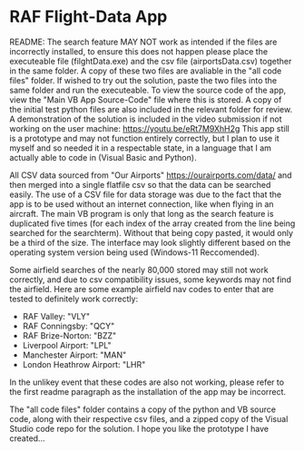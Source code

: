 # RAF Flight-Data App

README: The search feature MAY NOT work as intended if the files are incorrectly installed, to ensure this does not happen please place the executeable file (filghtData.exe) and the csv file (airportsData.csv) together in the same folder. A copy of these two files are avaliable in the "all code files" folder. If wished to try out the solution, paste the two files into the same folder and run the executeable. To view the source code of the app, view the "Main VB App Source-Code" file where this is stored. A copy of the initial test python files are also included in the relevant folder for review. A demonstration of the solution is included in the video submission if not working on the user machine: https://youtu.be/eRt7M9XhH2g This app still is a prototype and may not function entirely correctly, but I plan to use it myself and so needed it in a respectable state, in a language that I am actually able to code in (Visual Basic and Python). 

All CSV data sourced from "Our Airports" https://ourairports.com/data/ and then merged into a single flatfile csv so that the data can be searched easily. The use of a CSV file for data storage was due to the fact that the app is to be used without an internet connection, like when flying in an aircraft. The main VB program is only that long as the search feature is duplicated five times (for each index of the array created from the line being searched for the searchterm). Without that being copy pasted, it would only be a third of the size. The interface may look slightly different based on the operating system version being used (Windows-11 Reccomended).

Some airfield searches of the nearly 80,000 stored may still not work correctly, and due to csv compatibility issues, some keywords may not find the airfield. Here are some example airfield nav codes to enter that are tested to definitely work correctly:

- RAF Valley: "VLY"
- RAF Conningsby: "QCY"
- RAF Brize-Norton: "BZZ"
- Liverpool Airport: "LPL"
- Manchester Airport: "MAN"
- London Heathrow Airport: "LHR"

In the unlikey event that these codes are also not working, please refer to the first readme paragraph as the installation of the app may be incorrect.

The "all code files" folder contains a copy of the python and VB source code, along with their respective csv files, and a zipped copy of the Visual Studio code repo for the solution. I hope you like the prototype I have created...
